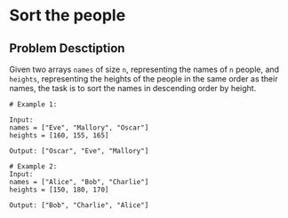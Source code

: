 # Sort the people

## Problem Desctiption

Given two arrays `names` of size `n`, representing the names of `n` people, and `heights`, representing the heights of the people in the same order as their names, the task is to sort the names in descending order by height.

```
# Example 1:

Input: 
names = ["Eve", "Mallory", "Oscar"]
heights = [160, 155, 165]

Output: ["Oscar", "Eve", "Mallory"]

# Example 2:
Input:
names = ["Alice", "Bob", "Charlie"]
heights = [150, 180, 170]

Output: ["Bob", "Charlie", "Alice"]

```